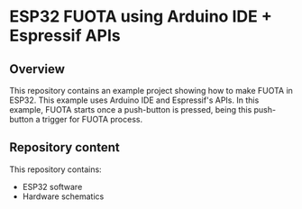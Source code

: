 # ESP32 FUOTA using Arduino IDE + Espressif APIs

## Overview 

This repository contains an example project showing how to make FUOTA in ESP32. This example uses Arduino IDE and Espressif's APIs. 
In this example, FUOTA starts once a push-button is pressed, being this push-button a trigger for FUOTA process.

## Repository content

This repository contains: 

* ESP32 software
* Hardware schematics